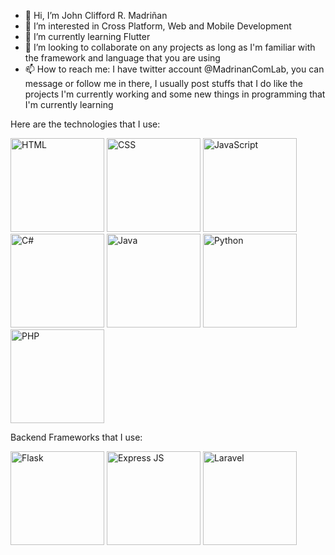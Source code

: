 - 👋 Hi, I’m John Clifford R. Madriñan
- 👀 I’m interested in Cross Platform, Web and Mobile Development
- 🌱 I’m currently learning Flutter
- 💞️ I’m looking to collaborate on any projects as long as I'm familiar with the framework and language that you are using
- 📫 How to reach me: I have twitter account @MadrinanComLab, you can message or follow me in there, I usually post stuffs that I do like the projects I'm currently working and some new things in programming that I'm currently learning

Here are the technologies that I use:

<p float="left">
  <img src="https://user-images.githubusercontent.com/74145874/175006949-ce0258ac-7f95-4c91-868e-295d2c842245.png" width="150px" height="150px" alt="HTML"/>
  <img src="https://user-images.githubusercontent.com/74145874/175007020-93e14c45-0770-4a22-a2e3-76dd0d7ac594.png" width="150px" height="150px" alt="CSS"/>
  <img src="https://user-images.githubusercontent.com/74145874/175008529-08babfa3-ea29-459c-a7bd-ee1ae245c8ab.png" width="150px" height="150px" alt="JavaScript"/>
  <img src="https://user-images.githubusercontent.com/74145874/175008602-dd929953-4e72-424b-b991-a8e1916f3fd0.png" width="150px" height="150px" alt="C#"/>
  <img src="https://user-images.githubusercontent.com/74145874/175008790-2412d67a-822a-4180-9481-4d28166e214d.jpg" width="150px" height="150px" alt="Java"/>
  <img src="https://user-images.githubusercontent.com/74145874/175009122-ef5ed60b-becd-4a21-9a56-916bf9ba2da5.png" width="150px" height="150px" alt="Python"/>
  <img src="https://user-images.githubusercontent.com/74145874/175009331-7b9a4a89-536f-41d3-aab7-1a41f9d6c6b9.png" width="150px" height="150px" alt="PHP"/>
</p>

Backend Frameworks that I use:

<p float="left">
  <img src="https://user-images.githubusercontent.com/74145874/175009525-6c72c643-1442-43c1-b2dc-3d0edeefca4b.jpg" width="150px" height="150px" alt="Flask"/>
  <img src="https://user-images.githubusercontent.com/74145874/175009740-4fbba538-e15d-4636-a20c-353094e31b71.png" width="150px" height="150px" alt="Express JS"/>
  <img src="https://user-images.githubusercontent.com/74145874/175009878-65ae9b15-cf6f-4bc8-b6a2-79d538f0fcc0.jpg" width="150px" height="150px" alt="Laravel"/>
 </p>
